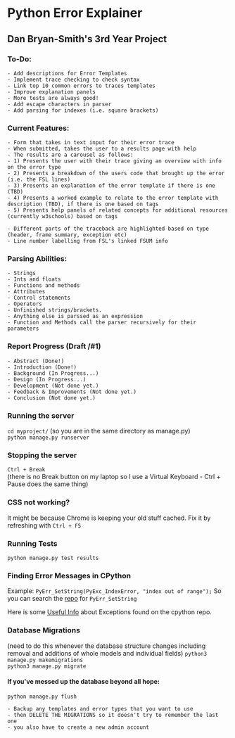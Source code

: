 # Python Error Explainer
## Dan Bryan-Smith's 3rd Year Project

### To-Do:
    - Add descriptions for Error Templates
    - Implement trace checking to check syntax
    - Link top 10 common errors to traces templates
    - Improve explanation panels
    - More tests are always good!
    - Add escape characters in parser
    - Add parsing for indexes (i.e. square brackets)

### Current Features:
    - Form that takes in text input for their error trace
    - When submitted, takes the user to a results page with help
    - The results are a carousel as follows:
    - 1) Presents the user with their trace giving an overview with info on the error type
    - 2) Presents a breakdown of the users code that brought up the error (i.e. the FSL lines)
    - 3) Presents an explanation of the error template if there is one (TBD)
    - 4) Presents a worked example to relate to the error template with description (TBD), if there is one based on tags
    - 5) Presents help panels of related concepts for additional resources (currently w3schools) based on tags
    
    - Different parts of the traceback are highlighted based on type (header, frame summary, exception etc)
    - Line number labelling from FSL's linked FSUM info

### Parsing Abilities:
    - Strings
    - Ints and floats
    - Functions and methods
    - Attributes
    - Control statements
    - Operators
    - Unfinished strings/brackets.
    - Anything else is parssed as an expression
    - Function and Methods call the parser recursively for their parameters
    
### Report Progress (Draft /#1)
    - Abstract (Done!)
    - Introduction (Done!)
    - Background (In Progress...)
    - Design (In Progress...)
    - Development (Not done yet.)
    - Feedback & Improvements (Not done yet.)
    - Conclusion (Not done yet.)

### Running the server
`cd myproject/` (so you are in the same directory as manage.py)<br>
`python manage.py runserver`

### Stopping the server
`Ctrl + Break`<br>
(there is no Break button on my laptop so I use a Virtual Keyboard - Ctrl + Pause does the same thing)

### CSS not working?
It might be because Chrome is keeping your old stuff cached. Fix it by refreshing with `Ctrl + F5`

### Running Tests
`python manage.py test results`

### Finding Error Messages in CPython
Example: `PyErr_SetString(PyExc_IndexError, "index out of range");`
So you can search the [repo](https://github.com/python/cpython) for `PyErr_SetString`

Here is some [Useful Info](https://github.com/python/cpython/blob/main/Doc/extending/extending.rst) about Exceptions found on the cpython repo.

### Database Migrations
(need to do this whenever the database structure changes including removal and additions of whole models and individual fields)
`python3 manage.py makemigrations`<br>
`python3 manage.py migrate`

#### If you've messed up the database beyond all hope:
`python manage.py flush`<br>

    - Backup any templates and error types that you want to use
    - then DELETE THE MIGRATIONS so it doesn't try to remember the last one
    - you also have to create a new admin account
